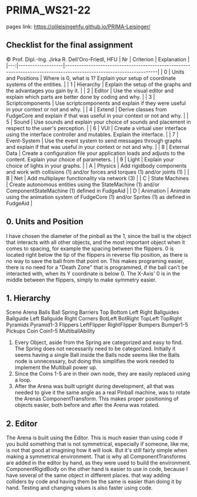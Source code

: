 # PRIMA_WS21-22

pages link: https://olileisingehfu.github.io/PRIMA-Leisinger/

## Checklist for the final assignment
© Prof. Dipl.-Ing. Jirka R. Dell'Oro-Friedl, HFU
| Nr | Criterion       | Explanation                                                                                                              |
|---:|-------------------|---------------------------------------------------------------------------------------------------------------------|
|  0 | Units and Positions | Where is 0, what is 1? Explain your setup of coordinate systems of the entities.                                    |
|  1 | Hierarchy         | Explain the setup of the graphs and the advantages you gain by it.                                                  |
|  2 | Editor            | Use the visual editor and explain which parts are better done by coding and why.                                    |
|  3 | Scriptcomponents  | Use scriptcomponents and explain if they were useful in your context or not and why.                                |
|  4 | Extend            | Derive classes from FudgeCore and explain if that was useful in your context or not and why.                        |
|  5 | Sound             | Use sounds and explain your choice of sounds and placement in respect to the user's perception.                     |
|  6 | VUI               | Create a virtual user interface using the interface controller and mutables. Explain the interface.                 |
|  7 | Event-System      | Use the event system to send messages through graphs and explain if that was useful in your context or not and why. |
|  8 | External Data     | Create a configuration file your application loads and adjusts to the content. Explain your choice of parameters.   |
|  9 | Light             | Explain your choice of lights in your graphs.                                                                       |
|  A | Physics           | Add rigidbody components and work with collisions (1) and/or forces and torques (1) and/or joints (1)               |
|  B | Net               | Add multiplayer functionality via network (3)                                                                       |
|  C | State Machines    | Create autonomous entities using the StateMachine (1) and/or ComponentStateMachine (1) defined in FudgeAid          |
|  D | Animation         | Animate using the animation system of FudgeCore (1) and/or Sprites (1) as defined in FudgeAid                           |

## 0. Units and Position
I have chosen the diameter of the pinball as the 1, since the ball is the object that interacts with all other objects, and the most important object when it comes to spacing, for example the spacing between the flippers.
0 is located right below the tip of the flippers in reverse flip position, as there is no way to save the ball from that point on. This makes programing easier, there is no need for a "Death Zone" that is programmed, if the ball can't be interacted with, when its Y coordinate is below 0.
The X-Axis' 0 is in the middle between the flippers, simply to make symmetry easier.

## 1. Hierarchy
Scene
  Arena
    Balls
      Ball
    Spring
    Barriers
      Top
      Bottom
      Left
      Right
      Ballguides
        Ballguide Left
        Ballguide Right
      Corners
        BotLeft
        BotRight
        TopLeft
        TopRight
      Pyramids
        Pyramid1-3
    Flippers
      LeftFlipper
      RightFlipper
    Bumpers
      Bumper1-5
    Pickups
      Coin
        Coin1-5
      MultiballAbility

1. Every Object, aside from the Spring are categorized and easy to find. The Spring does not necessarily need to be categorized. 
Initially it seems having a single Ball inside the Balls node seems like the Balls node is unnecessary, but doing this simplifies the work needed to implement the Multiball power up.
2. Since the Coins 1-5 are in their own node, they are easily replaced using a loop.
3. After the Arena was built upright during development, all that was needed to give it the same angle as a real Pinball machine, was to rotate the Arenas ComponentTransform. This makes proper positioning of objects easier, both before and after the Arena was rotated.

## 2. Editor
The Arena is built using the Editor. This is much easier than using code if you build something that is not symmetrical, especially if someone, like me, is not that good at imagining how it will look. But it's still fairly simple when making a symmetrical environment. That is why all ComponentTransforms are added in the editor by hand, as they were used to build the environment. ComponentRigidBody on the other hand is easier to use in code, because I have several of the same object in different places. that way adding colliders by code and having them be the same is easier than doing it by hand. Testing and changing values is also faster using code.